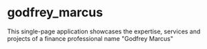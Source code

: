 # godfrey_marcus
This single-page application showcases the expertise, services and projects of a finance professional name "Godfrey Marcus"
